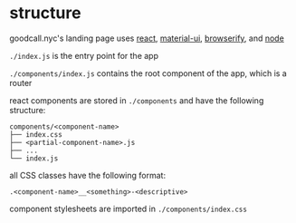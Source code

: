 # structure

goodcall.nyc's landing page uses [react](https://github.com/facebook/react), [material-ui](http://www.material-ui.com/#/), [browserify](http://browserify.org/), and [node](https://nodejs.org/en/)

`./index.js` is the entry point for the app

`./components/index.js` contains the root component of the app, which is a router

react components are stored in `./components` and have the following structure:

```
components/<component-name>
├── index.css
├── <partial-component-name>.js
├── ...
└── index.js
```

all CSS classes have the following format:

```
.<component-name>__<something>-<descriptive>
```

component stylesheets are imported in `./components/index.css`
